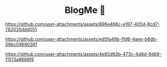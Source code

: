 <h1 align="center">BlogMe 🚀</h1>

https://github.com/user-attachments/assets/896e466c-e197-405d-8cd7-782035ddd051



https://github.com/user-attachments/assets/ed5fa49b-1fd6-4aee-b6db-09bc09690361



https://github.com/user-attachments/assets/4e85d63b-473c-4d8d-9d69-11513a8688f6





